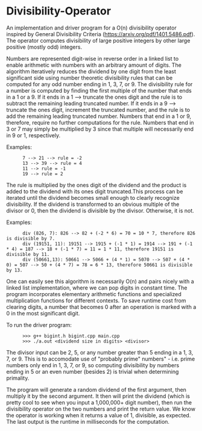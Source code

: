 # Divisibility-Operator

An implementation and driver program for a O(n) divisibility operator inspired by General Divisibility Criteria (https://arxiv.org/pdf/1401.5486.pdf). The operator computes divisibility of large positive integers by other large positive (mostly odd) integers.

Numbers are represented digit-wise in reverse order in a linked list to enable arithmetic with numbers with an arbitrary amount of digits. The algorithm iteratively reduces the dividend by one digit from the least significant side using number theoretic divisibility rules that can be computed for any odd number ending in 1, 3, 7, or 9. The divisibility rule for a number is computed by finding the first multiple of the number that ends in a 1 or a 9. If it ends in a 1 --> truncate the ones digit and the rule is to subtract the remaining leading truncated number. If it ends in a 9 --> truncate the ones digit, increment the truncated number, and the rule is to add the remaining leading truncated number. Numbers that end in a 1 or 9, therefore, require no further computations for the rule. Numbers that end in 3 or 7 may simply be multiplied by 3 since that multiple will necessarily end in 9 or 1, respectively.

Examples: 

          7 --> 21 --> rule = -2
          13 --> 39 --> rule = 4
          11 --> rule = -1
          19 --> rule = 2

The rule is multiplied by the ones digit of the dividend and the product is added to the dividend with its ones digit truncated.This process can be iterated until the dividend becomes small enough to clearly recognize divisibility. If the dividend is transformed to an obvious multiple of the divisor or 0, then the dividend is divisible by the divisor. Otherwise, it is not. 

Examples: 

          div (826, 7): 826 --> 82 + (-2 * 6) = 70 = 10 * 7, therefore 826 is divisible by 7.
          div (19151, 11): 19151 --> 1915 + (-1 * 1) = 1914 --> 191 + (-1 * 4) = 187 --> 18 + (-1 * 7) = 11 = 1 * 11, therefore 19151 is divisible by 11.
          div (50661,13): 50661 --> 5066 + (4 * 1) = 5070 --> 507 + (4 * 0) = 507 --> 50 + (4 * 7) = 78 = 6 * 13, therefore 50661 is divisible by 13.
       
One can easily see this algorithm is necessarily O(n) and pairs nicely with a linked list implementation, where we can pop digits in constant time. The program incorporates elementary arithmetic functions and specialized multiplication functions for different contexts. To save runtime cost from clearing digits, a number that becomes 0 after an operation is marked with a 0 in the most significant digit.

To run the driver program:

          >>> g++ bigint.h bigint.cpp main.cpp
          >>> ./a.out <dividend size in digits> <divisor>

The divisor input can be 2, 5, or any number greater than 5 ending in a 1, 3, 7, or 9. This is to accomodate use of "probably prime" numbers" - i.e. prime numbers only end in 1, 3, 7, or 9, so computing divisibility by numbers ending in 5 or an even number (besides 2) is trivial when determining primality.
          
The program will generate a random dividend of the first argument, then multiply it by the second argument. It then will print the dividend (which is pretty cool to see when you input a 1,000,000+ digit number), then run the divisibility operator on the two numbers and print the return value. We know the operator is working when it returns a value of 1, divisible, as expected.
The last output is the runtime in milliseconds for the computation.
